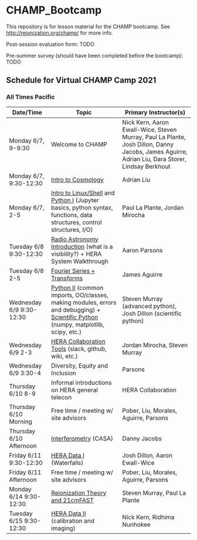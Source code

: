 # CHAMP_Bootcamp

This repository is for lesson material for the CHAMP bootcamp. See http://reionization.org/champ/ for more info.

Post-session evaluation form: TODO

Pre-summer survey (should have been completed before the bootcamp): TODO

## Schedule for Virtual CHAMP Camp 2021

### All Times Pacific

| Date/Time | Topic | Primary Instructor(s) |
| --------- | ----- | --------------------- |
| Monday 6/7, 9-9:30 | Welcome to CHAMP | Nick Kern, Aaron Ewall-Wice, Steven Murray, Paul La Plante, Josh Dillon, Danny Jacobs, James Aguirre, Adrian Liu, Dara Storer, Lindsay Berkhout |
| Monday 6/7, 9:30-12:30 | [Intro to Cosmology](21cmCosmo) | Adrian Liu |
| Monday 6/7, 2-5  | [Intro to Linux/Shell](IntroToShell) and [Python I](IntroPython) (Jupyter basics, python syntax, functions, data structures, control structures, I/O) | Paul La Plante, Jordan Mirocha |
| Tuesday 6/8 9:30-12:30 | [Radio Astronomy Introduction](RadioAstronomyIntro) (what is a visibility?) + HERA System Walkthrough | Aaron Parsons | 
| Tuesday 6/8 2-5 | [Fourier Series + Transforms](FourierAnalysis) | James Aguirre | 
| Wednesday 6/9 9:30-12:30 | [Python II](IntroPython) (common imports, OO/classes, making modules, errors and debugging) + [Scientific Python](ScientificPython) (numpy, matplotlib, scipy, etc.) | Steven Murray (advanced python), Josh Dillon (scientific python) | 
| Wednesday 6/9 2-3 | [HERA Collaboration Tools](CollaborationTools) (slack, github, wiki, etc.) |  Jordan Mirocha, Steven Murray | 
| Wednesday 6/9 3:30-4 | Diversity, Equity and Inclusion |  Parsons | 
| Thursday 6/10 8-9 | Informal introductions on HERA general telecon | HERA Collaboration | 
| Thursday 6/10 Morning | Free time / meeting w/ site advisors |  Pober, Liu, Morales, Aguirre, Parsons | 
| Thursday 6/10 Afternoon | [Interferometry](Interferometry) (CASA) | Danny Jacobs | 
| Friday 6/11 9:30-12:30 | [HERA Data I](HERADataPartI) (Waterfalls) | Josh Dillon, Aaron Ewall-Wice | 
| Friday 6/11 Afternoon | Free time / meeting w/ site advisors |  Pober, Liu, Morales, Aguirre, Parsons | 
| Monday 6/14 9:30-12:30 | [Reionization Theory and 21cmFAST](ReionizationTheory21cmFAST) | Steven Murray, Paul La Plante | 
| Tuesday 6/15 9:30-12:30  | [HERA Data II](HERADataPartII) (calibration and imaging) | Nick Kern, Ridhima Nunhokee | 
